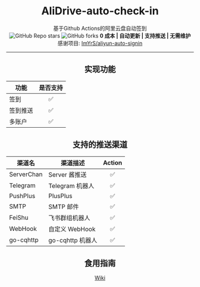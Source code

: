 <div align=center>

# AliDrive-auto-check-in  

基于Github Actions的阿里云盘自动签到  
<img alt="GitHub Repo stars" src="https://img.shields.io/github/stars/fanmingming/live">
<img alt="GitHub forks" src="https://img.shields.io/github/forks/fanmingming/live">
**0 成本 | 自动更新 | 支持推送 | 无需维护**  
感谢项目: [ImYrS/aliyun-auto-signin](https://github.com/ImYrS/aliyun-auto-signin)  

---  
## 实现功能
  | 功能        | 是否支持 |
|-----------|:----:|
| 签到        |  ✅   |
| 签到推送      |  ✅   |
| 多账户       |  ✅   |

## 支持的推送渠道  

| 渠道名        | 渠道描述          | Action |
|------------|---------------|:------:|
| ServerChan | Server 酱推送    | ✅  |
| Telegram   | Telegram 机器人  | ✅  |
| PushPlus   | PlusPlus      | ✅  |
| SMTP       | SMTP 邮件       | ✅  |
| FeiShu     | 飞书群组机器人       | ✅  |
| WebHook    | 自定义 WebHook   | ✅  |
| go-cqhttp  | go-cqhttp 机器人 | ✅  |


## 食用指南  

[Wiki](https://github.com/Cool-doc/AliDrive-auto-check-in/wiki)

</div>
